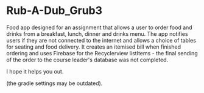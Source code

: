 # Rub-A-Dub_Grub3
Food app designed for an assignment that allows a user to order food and drinks from a breakfast, lunch, dinner and drinks menu.
The app notifies users if they are not connected to the internet and allows a choice of tables for seating and food delivery.
It creates an itemised bill when finished ordering and uses Firebase for the Recyclerview listItems - the final sending of the order 
to the course leader's database was not completed.

I hope it helps you out.

(the gradle settings may be outdated).
